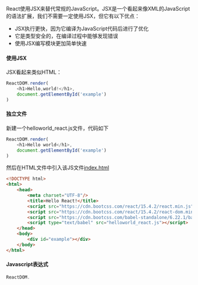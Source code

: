 React使用JSX来替代常规的JavaScript。JSX是一个看起来像XML的JavaScript的语法扩展，我们不需要一定使用JSX，但它有以下优点：
- JSX执行更快，因为它编译为JavaScript代码后进行了优化
- 它是类型安全的，在编译过程中能够发现错误
- 使用JSX编写模块更加简单快速

#### 使用JSX
JSX看起来类似HTML：
```javascript
ReactDOM.render(
    <h1>Hello,world!</h1>,
    document.getElementById('example')
)
```

#### 独立文件
新建一个helloworld_react.js文件，代码如下
```javascript
ReactDOM.render(
	<h1>Hello world</h1>,
	document.getElementById('example')
)
```
然后在HTML文件中引入该JS文件[index.html](www.runoob.com/lesson_02/index.html)
```html
<!DOCTYPE html>
<html>
	<head>
		<meta charset="UTF-8"/>
		<title>Hello React!</title>
		<script src="https://cdn.bootcss.com/react/15.4.2/react.min.js"></script>
		<script src="https://cdn.bootcss.com/react/15.4.2/react-dom.min.js"></script>
		<script src="https://cdn.bootcss.com/babel-standalone/6.22.1/babel.min.js"></script>
		<script type="text/babel" src="helloworld_react.js"></script>
	</head>
	<body>
		<div id="example"></div>
	</body>
</html>
```
#### Javascript表达式
```javascript
ReactDOM.
```